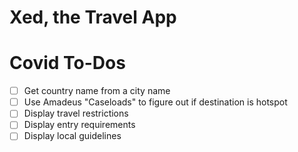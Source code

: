 # Xed, the Travel App

# Covid To-Dos
- [ ] Get country name from a city name
- [ ] Use Amadeus "Caseloads" to figure out if destination is hotspot
- [ ] Display travel restrictions
- [ ] Display entry requirements
- [ ] Display local guidelines